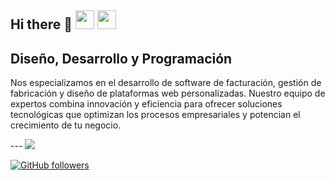 ## Hi there 👋 <img src= "https://webscreative.es/wp-content/uploads/2024/05/LOGO-2-WEBSCREATIVE2.png.webp" width= "30" height= "30"> <img src= "" width= "30" height= "30">

## Diseño, Desarrollo y Programación 

<p>Nos especializamos en el desarrollo de software de facturación, gestión de fabricación y diseño de plataformas web personalizadas. Nuestro equipo de expertos combina innovación y eficiencia para ofrecer soluciones tecnológicas que optimizan los procesos empresariales y potencian el crecimiento de tu negocio.</p>
---
<img src="https://profile-counter.glitch.me/Webs-Creative/count.svg">


[![GitHub followers](https://img.shields.io/github/followers/Webs-Creative.svg?style=social&label=Followers)](https://github.com/Webs-Creative?tab=followers)

